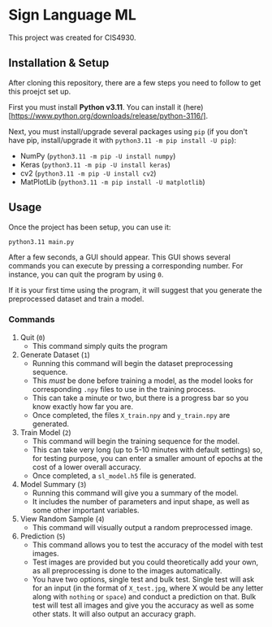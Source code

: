 # Sign Language ML

This project was created for CIS4930.

## Installation & Setup

After cloning this repository, there are a few steps you need to follow to get this proejct set up.

First you must install **Python v3.11**. You can install it (here)[https://www.python.org/downloads/release/python-3116/].

Next, you must install/upgrade several packages using `pip` (if you don't have pip, install/upgrade it with `python3.11 -m pip install -U pip`):
* NumPy (`python3.11 -m pip -U install numpy`)
* Keras (`python3.11 -m pip -U install keras`)
* cv2 (`python3.11 -m pip -U install cv2`)
* MatPlotLib (`python3.11 -m pip install -U matplotlib`)

## Usage

Once the project has been setup, you can use it:
```
python3.11 main.py
```

After a few seconds, a GUI should appear. This GUI shows several commands you can execute by pressing a corresponding number. For instance, you can quit the program by using `0`.

If it is your first time using the program, it will suggest that you generate the preprocessed dataset and train a model.

### Commands
1. Quit (`0`)
    * This command simply quits the program
2. Generate Dataset (`1`)
    * Running this command will begin the dataset preprocessing sequence. 
    * This *must* be done before training a model, as the model looks for corresponding `.npy` files to use in the training process.
    * This can take a minute or two, but there is a progress bar so you know exactly how far you are.
    * Once completed, the files `X_train.npy` and `y_train.npy` are generated.
3. Train Model (`2`)
    * This command will begin the training sequence for the model.
    * This can take very long (up to 5-10 minutes with default settings) so, for testing purpose, you can enter a smaller amount of epochs at the cost of a lower overall accuracy.
    * Once completed, a `sl_model.h5` file is generated.
4. Model Summary (`3`)
    * Running this command will give you a summary of the model.
    * It includes the number of parameters and input shape, as well as some other important variables.
5. View Random Sample (`4`)
    * This command will visually output a random preprocessed image.
6. Prediction (`5`)
    * This command allows you to test the accuracy of the model with test images.
    * Test images are provided but you could theoretically add your own, as all preprocessing is done to the images automatically.
    * You have two options, single test and bulk test. Single test will ask for an input (in the format of `X_test.jpg`, where X would be any letter along with `nothing` or `space`) and conduct a prediction on that. Bulk test will test all images and give you the accuracy as well as some other stats. It will also output an accuracy graph.